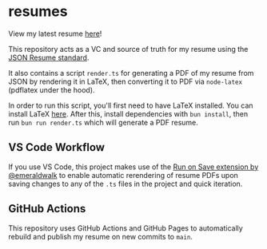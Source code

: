 # resumes

View my latest resume [here](https://andrewjleung.github.io/resumes/AndrewLeung_Resume.pdf)!

This repository acts as a VC and source of truth for my resume using the [JSON Resume standard](https://jsonresume.org/).

It also contains a script `render.ts` for generating a PDF of my resume from JSON by rendering it in LaTeX, then converting it to PDF via `node-latex` (pdflatex under the hood).

In order to run this script, you'll first need to have LaTeX installed. You can install LaTeX [here](https://www.latex-project.org/get/). After this, install dependencies with `bun install`, then run `bun run render.ts` which will generate a PDF resume.

## VS Code Workflow

If you use VS Code, this project makes use of the [Run on Save extension by @emeraldwalk](https://marketplace.visualstudio.com/items?itemName=emeraldwalk.RunOnSave) to enable automatic rerendering of resume PDFs upon saving changes to any of the `.ts` files in the project and quick iteration.

## GitHub Actions

This repository uses GitHub Actions and GitHub Pages to automatically rebuild and publish my resume on new commits to `main`.
